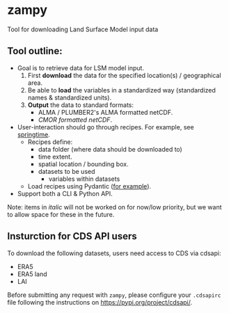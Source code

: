 # zampy
Tool for downloading Land Surface Model input data


## Tool outline:

 - Goal is to retrieve data for LSM model input.
    1. First **download** the data for the specified location(s) / geographical area.
    2. Be able to **load** the variables in a standardized way (standardized names & standardized units).
    3. **Output** the data to standard formats:
       - ALMA / PLUMBER2's ALMA formatted netCDF.
       - *CMOR formatted netCDF*.
 - User-interaction should go through recipes. For example, see [springtime](https://github.com/phenology/springtime/blob/main/tests/recipes/daymet.yaml).
   - Recipes define:
     - data folder (where data should be downloaded to)
     - time extent.
     - spatial location / bounding box.
     - datasets to be used
       - variables within datasets
   - Load recipes using Pydantic ([for example](https://github.com/phenology/springtime/blob/main/src/springtime/datasets/daymet.py)).
 - Support both a CLI & Python API.

Note: items in *italic* will not be worked on for now/low priority, but we want to allow space for these in the future.

## Insturction for CDS API users
To download the following datasets, users need access to CDS via cdsapi:

- ERA5
- ERA5 land
- LAI

Before submitting any request with `zampy`, please configure your `.cdsapirc` file following the instructions on https://pypi.org/project/cdsapi/.